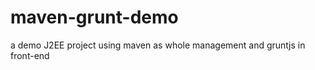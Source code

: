 maven-grunt-demo
================

a demo J2EE project using maven as whole management and gruntjs in front-end
